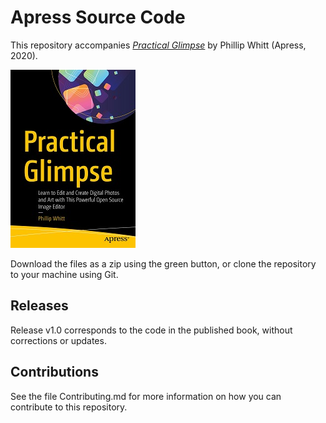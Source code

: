 # Apress Source Code

This repository accompanies [*Practical Glimpse*](http://www.apress.com/9781484263266) by Phillip Whitt (Apress, 2020).

[comment]: #cover
![Cover image](9781484263266.jpg)

Download the files as a zip using the green button, or clone the repository to your machine using Git.

## Releases

Release v1.0 corresponds to the code in the published book, without corrections or updates.

## Contributions

See the file Contributing.md for more information on how you can contribute to this repository.